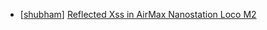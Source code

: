 * [[shubham](https://hackerone.com/shubham)] [Reflected Xss in AirMax Nanostation Loco M2 ](https://hackerone.com/reports/149287)
